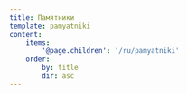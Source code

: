 ```yaml
---
title: Памятники
template: pamyatniki
content:
    items:
        '@page.children': '/ru/pamyatniki'  
    order:
        by: title
        dir: asc
---
```


